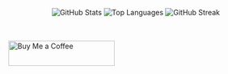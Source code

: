 <p align="center">
  <!-- GitHub Readme Stats -->
  <img src="https://github-readme-stats.vercel.app/api?username=chasescape&show_icons=true&theme=blueberry&hide_border=true" alt="GitHub Stats">

  <!-- GitHub Top Languages -->
  <img src="https://github-readme-stats.vercel.app/api/top-langs/?username=chasescape&layout=compact&theme=blueberry&hide_border=true" alt="Top Languages">

  <!-- GitHub Streak Stats -->
  <img src="https://github-readme-streak-stats.herokuapp.com?user=chasescape&theme=blue-green&hide_border=true" alt="GitHub Streak">

  <!-- Buy me a coffee button -->
  <br><br>
  <a href="https://github.com/chasescape">
    <img src="https://cdn.buymeacoffee.com/buttons/v2/default-blue.png" height="50" width="210" alt="Buy Me a Coffee">
  </a>
</p>

<!-- Optional: About Me -->
<!--
**chasescape/chasescape** is a ✨ special ✨ repository because its `README.md` (this file) appears on your GitHub profile.

Here are some ideas you can add:

- 🌱 I’m currently learning embedded AI and system design
- 🔭 I’m working on an AI interview platform and intelligent control system
- 💬 Ask me about Python, STM32, 51 MCU, or Web development
- 📫 How to reach me: [your email or social link]
-->
